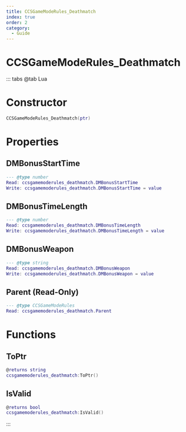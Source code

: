 ```yaml
---
title: CCSGameModeRules_Deathmatch
index: true
order: 2
category:
  - Guide
---
```


# CCSGameModeRules_Deathmatch

::: tabs
@tab Lua
# Constructor
```lua
CCSGameModeRules_Deathmatch(ptr)
```
# Properties
## DMBonusStartTime 
```lua
--- @type number
Read: ccsgamemoderules_deathmatch.DMBonusStartTime
Write: ccsgamemoderules_deathmatch.DMBonusStartTime = value
```
## DMBonusTimeLength 
```lua
--- @type number
Read: ccsgamemoderules_deathmatch.DMBonusTimeLength
Write: ccsgamemoderules_deathmatch.DMBonusTimeLength = value
```
## DMBonusWeapon 
```lua
--- @type string
Read: ccsgamemoderules_deathmatch.DMBonusWeapon
Write: ccsgamemoderules_deathmatch.DMBonusWeapon = value
```
## Parent (Read-Only)
```lua
--- @type CCSGameModeRules
Read: ccsgamemoderules_deathmatch.Parent
```
# Functions
## ToPtr
```lua
@returns string
ccsgamemoderules_deathmatch:ToPtr()
```
## IsValid
```lua
@returns bool
ccsgamemoderules_deathmatch:IsValid()
```

:::